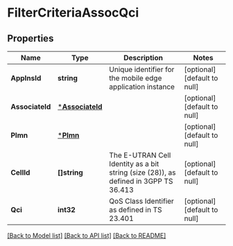 # FilterCriteriaAssocQci

## Properties
Name | Type | Description | Notes
------------ | ------------- | ------------- | -------------
**AppInsId** | **string** | Unique identifier for the mobile edge application instance | [optional] [default to null]
**AssociateId** | [***AssociateId**](AssociateId.md) |  | [optional] [default to null]
**Plmn** | [***Plmn**](Plmn.md) |  | [optional] [default to null]
**CellId** | **[]string** | The E-UTRAN Cell Identity as a bit string (size (28)), as defined in 3GPP TS 36.413 | [optional] [default to null]
**Qci** | **int32** | QoS Class Identifier as defined in TS 23.401 | [optional] [default to null]

[[Back to Model list]](../README.md#documentation-for-models) [[Back to API list]](../README.md#documentation-for-api-endpoints) [[Back to README]](../README.md)


